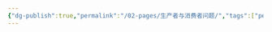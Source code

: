 ```yaml
---
{"dg-publish":true,"permalink":"/02-pages/生产者与消费者问题/","tags":["personal/blog","algorithm/多线程","os/thread","os/process"]}
---
```


